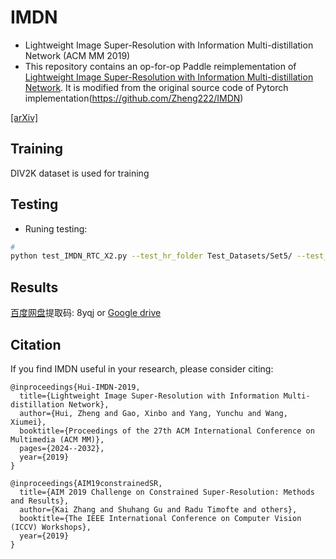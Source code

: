 # IMDN
- Lightweight Image Super-Resolution with Information Multi-distillation Network (ACM MM 2019)
- This repository contains an op-for-op Paddle reimplementation of [Lightweight Image Super-Resolution with Information Multi-distillation Network](https://arxiv.org/pdf/1909.11856v1.pdf).
It is modified from the original source code of Pytorch implementation(https://github.com/Zheng222/IMDN)

[[arXiv]](https://arxiv.org/pdf/1909.11856v1.pdf)
## Training
DIV2K dataset is used for training

## Testing
* Runing testing:
```bash
# 
python test_IMDN_RTC_X2.py --test_hr_folder Test_Datasets/Set5/ --test_lr_folder Test_Datasets/Set5_LR/x2/ --output_folder results/Set5/x2 --upscale_factor 2


```

## Results
[百度网盘](https://pan.baidu.com/s/1DY0Npete3WsIoFbjmgXQlw)提取码: 8yqj or
[Google drive](https://drive.google.com/open?id=1GsEcpIZ7uA97D89WOGa9sWTSl4choy_O)


## Citation

If you find IMDN useful in your research, please consider citing:

```
@inproceedings{Hui-IMDN-2019,
  title={Lightweight Image Super-Resolution with Information Multi-distillation Network},
  author={Hui, Zheng and Gao, Xinbo and Yang, Yunchu and Wang, Xiumei},
  booktitle={Proceedings of the 27th ACM International Conference on Multimedia (ACM MM)},
  pages={2024--2032},
  year={2019}
}

@inproceedings{AIM19constrainedSR,
  title={AIM 2019 Challenge on Constrained Super-Resolution: Methods and Results},
  author={Kai Zhang and Shuhang Gu and Radu Timofte and others},
  booktitle={The IEEE International Conference on Computer Vision (ICCV) Workshops},
  year={2019}
}

```
